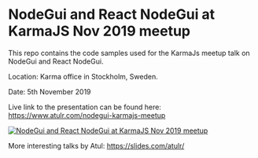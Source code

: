 # NodeGui and React NodeGui at KarmaJS Nov 2019 meetup

This repo contains the code samples used for the KarmaJs meetup talk on NodeGui and React NodeGui.

Location: Karma office in Stockholm, Sweden.

Date: 5th November 2019

Live link to the presentation can be found here: https://www.atulr.com/nodegui-karmajs-meetup


[![NodeGui and React NodeGui at KarmaJS Nov 2019 meetup](https://img.youtube.com/vi/8jH5gaEEDv4/0.jpg)](https://www.youtube.com/watch?v=8jH5gaEEDv4)

More interesting talks by Atul: https://slides.com/atulr/
